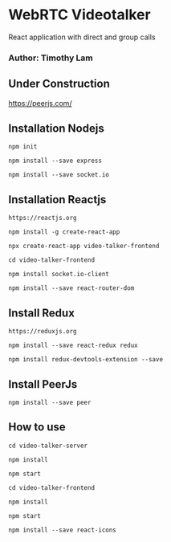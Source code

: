 # WebRTC Videotalker
 React application with direct and group calls

 ### Author: Timothy Lam

 ## Under Construction

 https://peerjs.com/

## Installation Nodejs

```
npm init
```

```
npm install --save express
```

```
npm install --save socket.io
```

## Installation Reactjs

```
https://reactjs.org
```

```
npm install -g create-react-app    
```

```
npx create-react-app video-talker-frontend
```

```
cd video-talker-frontend
```

```
npm install socket.io-client
```

```
npm install --save react-router-dom
```

## Install Redux
```
https://reduxjs.org
```
```
npm install --save react-redux redux
```
```
npm install redux-devtools-extension --save
```

## Install PeerJs

```
npm install --save peer
```

## How to use

```
cd video-talker-server
```

```
npm install
```

```
npm start
```

```
cd video-talker-frontend
```

```
npm install
```

```
npm start
```

```
npm install --save react-icons
```

